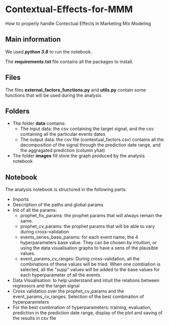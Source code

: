 # Contextual-Effects-for-MMM
How to properly handle Contectual Effects in Marketing Mix Modeling

## Main information

We used ***python 3.8*** to run the notebook.

The **requirements.txt** file contains all the packages to install. 


## Files

The files **external_factors_functions.py** and **utils.py** contain some functions that will be used during the analysis



## Folders

- The folder **data** contains:
    - The input data: the csv containing the target signal, and the csv containing all the particular events dates
    - The output data: the csv file (contextual_factors.csv) contains all the decomposition of the signal through the prediction date range, and the aggragated prediction (column yhat)
- The folder **images** fill store the graph produced by the analysis notebook

## Notebook

The analysis notebook is structured in the following parts:

- Imports
- Description of the paths and global params
- Init of all the params:
    - prophet_fix_params: the prophet params that will always remain the same.
    - prophet_cv_params: the prophet params that will be able to vary during cross-validation
    - events_series_base_params: for each event name, the 4 hyperparameters base value. They can be chosen by intuition, or using the data visualisation graphs to have a sens of the plausible values.
    - event_params_cv_ranges: During cross-validation, all the combinations of these values will be tried. When one combiation is selected, all the "supp" values will be added to the base values for each hyperparameter of all the events.
- Data Visualisation: to help understand and intuit the relations between regressors and the target signal
- Cross validation over the prophet_cv_params and the event_params_cv_ranges. Selection of the best combination of hyperparameters
- For the best combination of hyperparameters: training, evaluation, prediction in the prediction date range, display of the plot and saving of the results in csv file